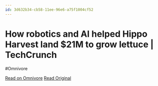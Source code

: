 ```yaml
---
id: 3d632b34-cb58-11ee-96e6-a75f1004cf52
---
```


# How robotics and AI helped Hippo Harvest land $21M to grow lettuce | TechCrunch
#Omnivore

[Read on Omnivore](https://omnivore.app/me/how-robotics-and-ai-helped-hippo-harvest-land-21-m-to-grow-lettu-18da880dd56)
[Read Original](https://techcrunch.com/2024/02/14/hippo-harvest-series-b-fundraise/)

